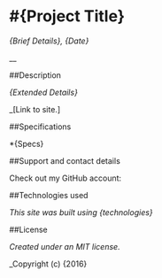 #{Project Title}
===========================

_{Brief Details}, {Date}_

__

##Description

_{Extended Details}_

_[Link to site.]

##Specifications

*{Specs}

##Support and contact details

Check out my GitHub account:

##Technologies used

_This site was built using {technologies}_

##License

_Created under an MIT license._

_Copyright (c) {2016}
